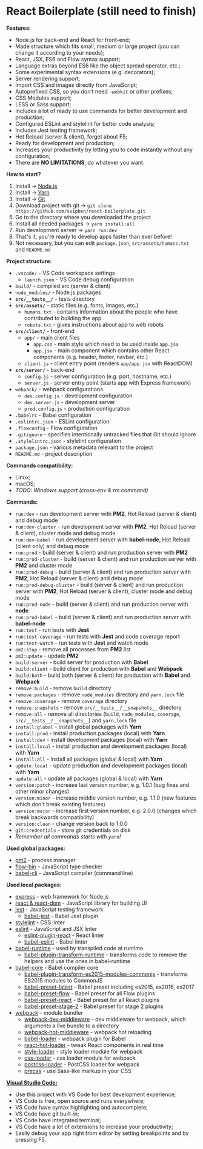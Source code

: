 # React Boilerplate (still need to finish)

**Features:**
- Node.js for back-end and React for front-end;
- Made structure which fits small, medium or large project (you can change it according to your needs);
- React, JSX, ES6 and Flow syntax support;
- Language extras beyond ES6 like the object spread operator, etc.;
- Some experimental syntax extensions (e.g. decorators);
- Server rendering support;
- Import CSS and images directly from JavaScript;
- Autoprefixed CSS, so you don’t need `-webkit` or other prefixes;
- CSS Modules support;
- LESS or Sass support;
- Includes a lot of ready to use commands for better development and production;
- Configured ESLint and stylelint for better code analysis;
- Includes Jest testing framework;
- Hot Reload (server & client), forget about F5;
- Ready for development and production;
- Increases your productivity by letting you to code instantly without any configuration;
- There are **NO LIMITATIONS**, do whatever you want.

**How to start?**

1. Install -> [Node.js](https://nodejs.org/en/download)
2. Install -> [Yarn](https://yarnpkg.com/en/docs/install)
3. Install -> [Git](https://git-scm.com/downloads)
4. Download project with git -> `git clone https://github.com/svipben/react-boilerplate.git`
5. Go to the directory where you downloaded the project
6. Install all needed packages -> `yarn install:all`
7. Run development server -> `yarn run:dev`
8. That's it, you're ready to develop apps faster than ever before!
9. Not necessary, but you can edit `package.json`, `src/assets/humans.txt` and `README.md`

**Project structure:**
- `.vscode/` - VS Code workspace settings
    - `launch.json` - VS Code debug configuration
- `build/` - compiled src (server & client)
- `node_modules/` - Node.js packages
- **`src/__tests__/`** - tests directory
- **`src/assets/`** - static files (e.g. fonts, images, etc.)
    - `humans.txt` - contains information about the people who have contributed to building the app
    - `robots.txt` - gives instructions about app to web robots
- **`src/client/`** - front-end
    - `app/` - main client files
        - `app.css` - main style which need to be used inside `app.jsx`
        - `app.jsx` - main component which contains other React components (e.g. header, footer, navbar, etc.)
    - `client.js` - client entry point (renders `app/app.jsx` with ReactDOM)
- **`src/server/`** - back-end
    - `config.js` - server configuration (e.g. port, hostname, etc.)
    - `server.js` - server entry point (starts app with Express framework)
- `webpack/` - webpack configurations
    - `dev.config.js` - development configuration
    - `dev.server.js` - development server
    - `prod.config.js` - production configuration
- `.babelrc` - Babel configuration
- `.eslintrc.json` - ESLint configuration
- `.flowconfig` - Flow configuration
- `.gitignore` - specifies intentionally untracked files that Git should ignore
- `.stylelintrc.json` - stylelint configuration
- `package.json` - various metadata relevant to the project
- `README.md` - project description

**Commands compatibility:**
- Linux;
- macOS;
- *TODO: Windows support (cross-env & rm command)*

**Commands:**
- `run:dev` - run development server with **PM2**, Hot Reload (server & client) and debug mode
- `run:dev-cluster` - run development server with **PM2**, Hot Reload (server & client), cluster mode and debug mode
- `run:dev-babel` - run development server with **babel-node**, Hot Reload (client only) and debug mode
- `run:prod` - build (server & client) and run production server with **PM2**
- `run:prod-cluster` - build (server & client) and run production server with **PM2** and cluster mode
- `run:prod-debug` - build (server & client) and run production server with **PM2**, Hot Reload (server & client) and debug mode
- `run:prod-debug-cluster` - build (server & client) and run production server with **PM2**, Hot Reload (server & client), cluster mode and debug mode
- `run:prod-node` - build (server & client) and run production server with **node**
- `run:prod-babel` - build (server & client) and run production server with **babel-node**
- `run:test` - run tests with **Jest**
- `run:test-coverage` - run tests with **Jest** and code coverage report
- `run:test-watch` - run tests with **Jest** and watch mode
- `pm2:stop` - remove all processes from **PM2** list
- `pm2:update` - update **PM2**
- `build:server` - build server for production with **Babel**
- `build:client` - build client for production with **Babel** and **Webpack**
- `build:both` - build both (server & client) for production with **Babel** and **Webpack**
- `remove:build` - remove `build` directory
- `remove:packages` - remove `node_modules` directory and `yarn.lock` file
- `remove:coverage` - remove `coverage` directory
- `remove:snapshots` - remove `src/__tests__/__snapshots__` directory
- `remove:all` - remove all directories (`build`, `node_modules`, `coverage`, `src/__tests__/__snapshots__`) and `yarn.lock` file
- `install:global` - install global packages with **Yarn**
- `install:prod` - install production packages (local) with **Yarn**
- `install:dev` - install development packages (local) with **Yarn**
- `install:local` - install production and development packages (local) with **Yarn**
- `install:all` - install all packages (global & local) with **Yarn**
- `update:local` - update production and development packages (local) with **Yarn**
- `update:all` - update all packages (global & local) with **Yarn**
- `version:patch` - increase last version number, e.g. 1.0.1 (bug fixes and other minor changes)
- `version:minor` - increase middle version number, e.g. 1.1.0 (new features which don't break existing features)
- `version:major` - increase first version number, e.g. 2.0.0 (changes which break backwards compatibility)
- `version:clean` - change version back to 1.0.0
- `git:credentials` - store git credentials on disk
- *Remember all commands starts with `yarn`!*

**Used global packages:**
- [pm2](http://pm2.keymetrics.io) - process manager
- [flow-bin](https://flowtype.org) - JavaScript type checker
- [babel-cli](http://babeljs.io) - JavaScript compiler (command line)

**Used local packages:**
- [express](http://expressjs.com) - web framework for Node.js
- [react & react-dom](https://facebook.github.io/react) - JavaScript library for building UI
- [jest](https://facebook.github.io/jest) - JavaScript testing framework
    - [babel-jest](https://github.com/facebook/jest/tree/master/packages/babel-jest) - Babel Jest plugin
- [stylelint](https://stylelint.io) - CSS linter
- [eslint](http://eslint.org) - JavaScript and JSX linter
    - [eslint-plugin-react](https://github.com/yannickcr/eslint-plugin-react) - React linter
    - [babel-eslint](https://github.com/babel/babel-eslint) - Babel linter
- [babel-runtime](https://github.com/babel/babel/tree/master/packages/babel-runtime) - used by transpiled code at runtime
    - [babel-plugin-transform-runtime](https://github.com/babel/babel/tree/master/packages/babel-plugin-transform-runtime) - transforms code to remove the helpers and use the ones in babel-runtime
- [babel-core](https://github.com/babel/babel/tree/master/packages/babel-core) - Babel compiler core
    - [babel-plugin-transform-es2015-modules-commonjs](https://github.com/babel/babel/tree/master/packages/babel-plugin-transform-es2015-modules-commonjs) - transforms ES2015 modules to CommonJS
    - [babel-preset-latest](https://github.com/babel/babel/tree/master/packages/babel-preset-latest) - Babel preset including es2015, es2016, es2017
    - [babel-preset-flow](https://github.com/babel/babel/tree/master/packages/babel-preset-flow) - Babel preset for all Flow plugins
    - [babel-preset-react](https://github.com/babel/babel/tree/master/packages/babel-preset-react) - Babel preset for all React plugins
    - [babel-preset-stage-2](https://github.com/babel/babel/tree/master/packages/babel-preset-stage-2) - Babel preset for stage 2 plugins
- [webpack](https://webpack.js.org) - module bundler
    - [webpack-dev-middleware](https://github.com/webpack/webpack-dev-middleware) - dev middleware for webpack, which arguments a live bundle to a directory
    - [webpack-hot-middleware](https://github.com/glenjamin/webpack-hot-middleware) - webpack hot reloading
    - [babel-loader](https://github.com/babel/babel-loader) - webpack plugin for Babel
    - [react-hot-loader](https://github.com/gaearon/react-hot-loader) - tweak React components in real time
    - [style-loader](https://github.com/webpack-contrib/style-loader) - style loader module for webpack
    - [css-loader](https://github.com/webpack-contrib/css-loader) - css loader module for webpack
    - [postcss-loader](https://github.com/postcss/postcss-loader) - PostCSS loader for webpack
    - [precss](https://github.com/jonathantneal/precss) - use Sass-like markup in your CSS

**[Visual Studio Code:](https://code.visualstudio.com)**
- Use this project with VS Code for best development experience;
- VS Code is free, open source and runs everywhere;
- VS Code have syntax highlighting and autocomplete;
- VS Code have git built-in;
- VS Code have integrated terminal;
- VS Code have a lot of extensions to increase your productivity;
- Easily debug your app right from editor by setting breakpoints and by pressing F5.